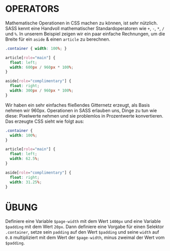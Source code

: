 # OPERATORS

Mathematische Operationen in CSS machen zu können, ist sehr nützlich. SASS kennt eine Handvoll mathematischer Standardoperatoren wie `+`, `-`, `*`, `/` und `%`. In unserem Beispiel zeigen wir ein paar einfache Rechnungen, um die Breite für ein `aside` & einen `article` zu berechnen.

```scss
.container { width: 100%; }

article[role="main"] {
  float: left;
  width: 600px / 960px * 100%;
}

aside[role="complimentary"] {
  float: right;
  width: 300px / 960px * 100%;
}
```

Wir haben ein sehr einfaches fließendes Gitternetz erzeugt, als Basis nehmen wir 960px. Operationen in SASS erlauben uns, Dinge zu tun wie diese: Pixelwerte nehmen und sie problemlos in Prozentwerte konvertieren. Das erzeugte CSS sieht wie folgt aus:

```css
.container {
  width: 100%;
}

article[role="main"] {
  float: left;
  width: 62.5%;
}

aside[role="complimentary"] {
  float: right;
  width: 31.25%;
}
```

# ÜBUNG

Definiere eine Variable `$page-width` mit dem Wert `1400px` und eine Variable `$padding` mit dem Wert `20px`. Dann definiere eine Vorgabe für einen Selektor `.container`, setze sein `padding` auf den Wert `$padding` und seine `width` auf `0.8` multipliziert mit dem Wert der `$page-width`, minus zweimal der Wert vom `$padding`.
